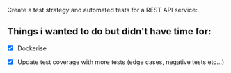 Create a test strategy and automated tests for a REST API service:

## Things i wanted to do but didn't have time for:
- [x] Dockerise
- [x] Update test coverage with more tests (edge cases, negative tests etc...)


